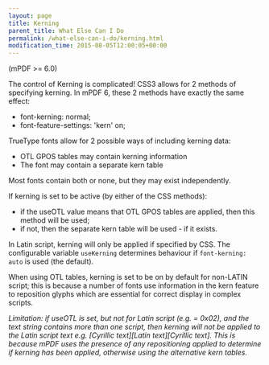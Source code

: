```yaml
---
layout: page
title: Kerning
parent_title: What Else Can I Do
permalink: /what-else-can-i-do/kerning.html
modification_time: 2015-08-05T12:00:05+00:00
---
```


(mPDF &gt;= 6.0)

The control of Kerning is complicated! CSS3 allows for 2 methods of specifying kerning. In mPDF 6, these 2 methods have exactly the same effect:

<ul>
<li>font-kerning: normal;</li>
<li>font-feature-settings: 'kern' on;</li>
</ul>

TrueType fonts allow for 2 possible ways of including kerning data:

<ul>
<li>OTL GPOS tables may contain kerning information</li>
<li>The font may contain a separate kern table</li>
</ul>

Most fonts contain both or none, but they may exist independently.

If kerning is set to be active (by either of the CSS methods):

<ul>
<li>if the useOTL value means that OTL GPOS tables are applied, then this method will be used;</li>
<li>if not, then the separate kern table will be used - if it exists.</li>
</ul>

In Latin script, kerning will only be applied if specified by CSS. The configurable variable `useKerning` determines behaviour if `font-kerning: auto` is used (the default).

When using OTL tables, kerning is set to be on by default for non-LATIN script; this is because a number of fonts use information in the kern feature to reposition glyphs which are essential for correct display in complex scripts.

*Limitation: if useOTL is set, but not for Latin script (e.g. = 0x02), and the text string contains more than one script, then kerning will not be applied to the Latin script text e.g. <span>[Cyrillic text][Latin text][Cyrillic text]</span>. This is because mPDF uses the presence of any repositioning applied to determine if kerning has been applied, otherwise using the alternative kern tables.*


